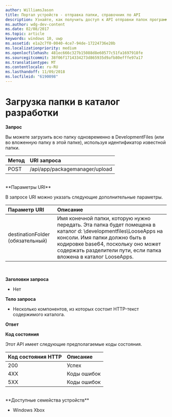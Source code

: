 ```yaml
---
author: WilliamsJason
title: Портал устройств - отправка папки, справочник по API
description: Узнайте, как получить доступ к API отправки папок программными средствами.
ms.author: wdg-dev-content
ms.date: 02/08/2017
ms.topic: article
keywords: windows 10, uwp
ms.assetid: e1a2c7f0-0040-4ce7-94de-17224736e20b
ms.localizationpriority: medium
ms.openlocfilehash: 481ec666c327b15088d8e60577c51fa1697918fe
ms.sourcegitcommit: 38f06f1714334273d865935d9afb80efffe97a17
ms.translationtype: MT
ms.contentlocale: ru-RU
ms.lasthandoff: 11/09/2018
ms.locfileid: "6190098"
---
```

# <a name="upload-a-folder-to-the-development-directory"></a>Загрузка папки в каталог разработки

**Запрос**

Вы можете загрузить всю папку одновременно в DevelopmentFiles (или во вложенную папку в этой папке), используя идентификатор известной папки.

Метод      | URI запроса
:------     | :------
POST | /api/app/packagemanager/upload 
<br />
**Параметры URI**

В запросе URI можно указать следующие дополнительные параметры.

Параметр URI      | Описание
:------     | :-----
destinationFolder (обязательный) | Имя конечной папки, которую нужно передать. Эта папка будет помещена в каталог d: \developmentfiles\LooseApps на консоли. Имя папки должно быть в кодировке base64, поскольку оно может содержать разделители пути, если папка вложена в каталог LooseApps.
<br />

**Заголовки запроса**

- Нет

**Тело запроса**

- Несколько компонентов, из которых состоит HTTP-текст содержимого каталога.

**Ответ**

**Код состояния**

Этот API имеет следующие предполагаемые коды состояния.

Код состояния HTTP      | Описание
:------     | :-----
200 | Успех
4XX | Коды ошибок
5XX | Коды ошибок
<br />
**Доступные семейства устройств**

* Windows Xbox


